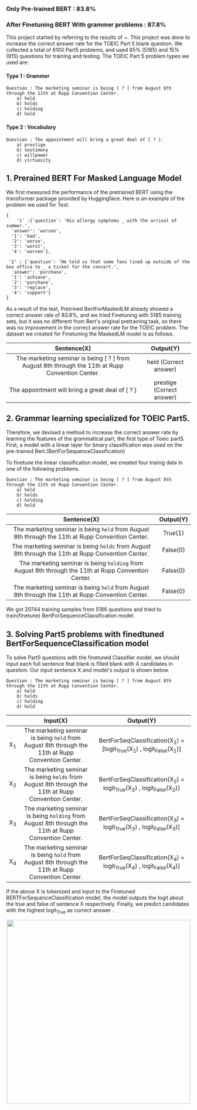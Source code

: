 ### Only Pre-trained BERT : 83.8% 
### After Finetuning BERT With grammer problems : 87.8%

This project started by referring to the results of ~.
This project was done to increase the correct answer rate for the TOEIC Part 5 blank question.
We collected a total of 6100 Part5 problems, and used 85% (5185) and 15% (915) questions for training and testing.
The TOEIC Part 5 problem types we used are:
#### Type 1 : Grammer
```
Question : The marketing seminar is being [ ? ] from August 8th through the 11th at Rupp Convention Center.
    a) held
    b) holds
    c) holding
    d) hold
```

#### Type 2 : Vocabulary
```
Question : The appointment will bring a great deal of [ ? ].
    a) prestige
    b) testimony
    c) willpower
    d) virtuosity    
```

## 1. Prerained BERT For Masked Language Model

We first measured the performance of the pretrained BERT using the transformer package provided by Huggingface. Here is an example of the problem we used for Test.
```
{
    '1' :{'question': 'His allergy symptoms _ with the arrival of summer.',
  'answer': 'worsen',
  '1': 'bad',
  '2': 'worse',
  '3': 'worst',
  '4': 'worsen'},

 '2' : {'question': 'He told us that some fans lined up outside of the box office to _ a ticket for the concert.',
  'answer': 'purchase',
  '1': 'achieve',
  '2': 'purchase',
  '3': 'replace',
  '4': 'support'}
}
```
As a result of the test, Pretrined BertForMaskedLM already showed a correct answer rate of 83.8%, and we tried Finetuning with 5185 training sets, but it was no different from Bert's original pretraining task, so there was no improvement in the correct answer rate for the TOEIC problem. The dataset we created for Finetuning the MaskedLM model is as follows.

| Sentence(X)     | Output(Y) |
| :-------------: |  :--------------: |
| The marketing seminar is being [ ? ] from August 8th through the 11th at Rupp Convention Center. |    held (Correct answer)   |
| The appointment will bring a great deal of [ ? ] |    prestige (Correct answer)   |


## 2. Grammar learning specialized for TOEIC Part5.

Therefore, we devised a method to increase the correct answer rate by learning the features of the grammatical part, the first type of Toeic part5.
First, a model with a linear layer for binary classification was used on the pre-trained Bert.(BertForSequenceClassification)

To finetune the linear classification model, we created four trainig data in one of the following problems.

```
Question : The marketing seminar is being [ ? ] from August 8th through the 11th at Rupp Convention Center.
    a) held
    b) holds
    c) holding
    d) hold
``` 

| Sentence(X)     | Output(Y) |
| :-------------: |  :--------------: |
| The marketing seminar is being `held` from August 8th through the 11th at Rupp Convention Center. |  True(1)  |
| The marketing seminar is being `holds` from August 8th through the 11th at Rupp Convention Center. |    False(0)  |
| The marketing seminar is being `holding` from August 8th through the 11th at Rupp Convention Center. |    False(0)  |
| The marketing seminar is being `hold` from August 8th through the 11th at Rupp Convention Center. |    False(0)  |

We got 20744 training samples from 5186 questions and tried to train(finetune) BertForSequenceClassification model.


## 3. Solving Part5 problems with finedtuned BertForSequenceClassification model

To solve Part5 questions with the finetuned Classifier model, we should input each full sentence that blank is filled blank with 4 candidates in question. Our input sentence X and model's output is shown below.

```
Question : The marketing seminar is being [ ? ] from August 8th through the 11th at Rupp Convention Center.
    a) held
    b) holds
    c) holding
    d) hold
``` 


|  | Input(X)     | Output(Y) |
| :-------------: | :-------------: |  :--------------: |
|X<sub>1</sub>| The marketing seminar is being `held` from August 8th through the 11th at Rupp Convention Center. | BertForSeqClassification(X<sub>1</sub>) = [logit<sub>True</sub>(X<sub>1</sub>) , logit<sub>False</sub>(X<sub>1</sub>)]|
|X<sub>2</sub>| The marketing seminar is being `holds` from August 8th through the 11th at Rupp Convention Center. |BertForSeqClassification(X<sub>2</sub>) = logit<sub>True</sub>(X<sub>2</sub>) , logit<sub>False</sub>(X<sub>2</sub>)]|
|X<sub>3</sub>| The marketing seminar is being `holding` from August 8th through the 11th at Rupp Convention Center. |    BertForSeqClassification(X<sub>3</sub>) = logit<sub>True</sub>(X<sub>3</sub>) , logit<sub>False</sub>(X<sub>3</sub>)] |
|X<sub>4</sub>| The marketing seminar is being `hold` from August 8th through the 11th at Rupp Convention Center. |    BertForSeqClassification(X<sub>4</sub>) = logit<sub>True</sub>(X<sub>4</sub>) , logit<sub>False</sub>(X<sub>4</sub>)] |

If the above X is tokenized and input to the Finetuned BERTForSequenceClassification model, the model outputs the logit about the true and false of sentence X respectively. Finally, we predict candidates with the highest logit<sub>True</sub> as correct answer .

<p align="center"><img width="500" src="https://github.com/woopal/ModelForToeic/blob/master/eq1.PNG"/></p>
